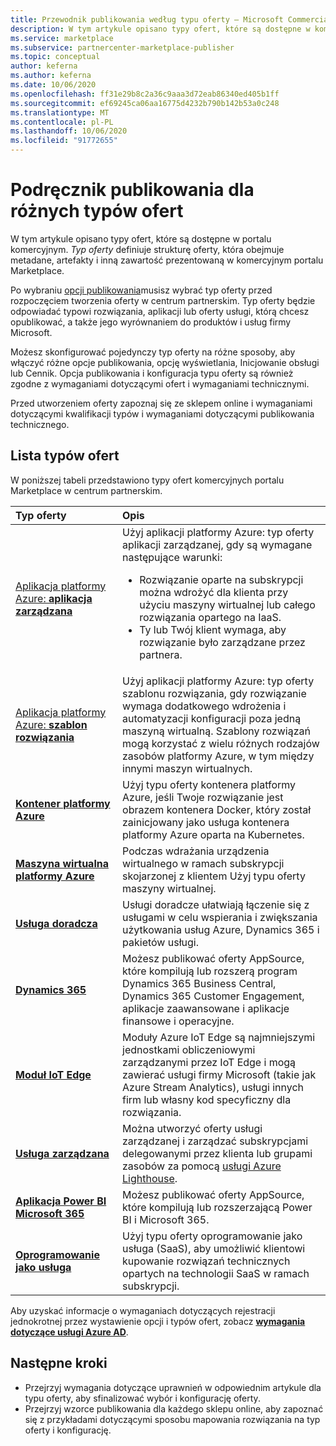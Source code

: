 ```yaml
---
title: Przewodnik publikowania według typu oferty — Microsoft Commercial Marketplace
description: W tym artykule opisano typy ofert, które są dostępne w komercyjnym portalu Microsoft Marketplace.
ms.service: marketplace
ms.subservice: partnercenter-marketplace-publisher
ms.topic: conceptual
author: keferna
ms.author: keferna
ms.date: 10/06/2020
ms.openlocfilehash: ff31e29b8c2a36c9aaa3d72eab86340ed405b1ff
ms.sourcegitcommit: ef69245ca06aa16775d4232b790b142b53a0c248
ms.translationtype: MT
ms.contentlocale: pl-PL
ms.lasthandoff: 10/06/2020
ms.locfileid: "91772655"
---
```

# <a name="publishing-guide-by-offer-type"></a>Podręcznik publikowania dla różnych typów ofert

W tym artykule opisano typy ofert, które są dostępne w portalu komercyjnym. *Typ oferty* definiuje strukturę oferty, która obejmuje metadane, artefakty i inną zawartość prezentowaną w komercyjnym portalu Marketplace.

Po wybraniu [opcji publikowania](determine-your-listing-type.md)musisz wybrać typ oferty przed rozpoczęciem tworzenia oferty w centrum partnerskim. Typ oferty będzie odpowiadać typowi rozwiązania, aplikacji lub oferty usługi, którą chcesz opublikować, a także jego wyrównaniem do produktów i usług firmy Microsoft.

Możesz skonfigurować pojedynczy typ oferty na różne sposoby, aby włączyć różne opcje publikowania, opcję wyświetlania, Inicjowanie obsługi lub Cennik. Opcja publikowania i konfiguracja typu oferty są również zgodne z wymaganiami dotyczącymi ofert i wymaganiami technicznymi.

Przed utworzeniem oferty zapoznaj się ze sklepem online i wymaganiami dotyczącymi kwalifikacji typów i wymaganiami dotyczącymi publikowania technicznego.

## <a name="list-of-offer-types"></a>Lista typów ofert

W poniższej tabeli przedstawiono typy ofert komercyjnych portalu Marketplace w centrum partnerskim.

| **Typ oferty**    | **Opis**  |
| :------------------- | :-------------------|
| [Aplikacja platformy Azure: **aplikacja zarządzana**](marketplace-managed-apps.md) | Użyj aplikacji platformy Azure: typ oferty aplikacji zarządzanej, gdy są wymagane następujące warunki: <br> <ul> <li>Rozwiązanie oparte na subskrypcji można wdrożyć dla klienta przy użyciu maszyny wirtualnej lub całego rozwiązania opartego na IaaS. </li> <li>Ty lub Twój klient wymaga, aby rozwiązanie było zarządzane przez partnera. </li> <ul> |
| [Aplikacja platformy Azure: **szablon rozwiązania**](marketplace-solution-templates.md) | Użyj aplikacji platformy Azure: typ oferty szablonu rozwiązania, gdy rozwiązanie wymaga dodatkowego wdrożenia i automatyzacji konfiguracji poza jedną maszyną wirtualną. Szablony rozwiązań mogą korzystać z wielu różnych rodzajów zasobów platformy Azure, w tym między innymi maszyn wirtualnych.  |
  | [**Kontener platformy Azure**](marketplace-containers.md) | Użyj typu oferty kontenera platformy Azure, jeśli Twoje rozwiązanie jest obrazem kontenera Docker, który został zainicjowany jako usługa kontenera platformy Azure oparta na Kubernetes. |
| [**Maszyna wirtualna platformy Azure**](marketplace-virtual-machines.md) | Podczas wdrażania urządzenia wirtualnego w ramach subskrypcji skojarzonej z klientem Użyj typu oferty maszyny wirtualnej. |
| [**Usługa doradcza**](consulting-services.md) | Usługi doradcze ułatwiają łączenie się z usługami w celu wspierania i zwiększania użytkowania usług Azure, Dynamics 365 i pakietów usługi.|
| [**Dynamics 365**](appsource-offer-publishing-guide.md) | Możesz publikować oferty AppSource, które kompilują lub rozszerą program Dynamics 365 Business Central, Dynamics 365 Customer Engagement, aplikacje zaawansowane i aplikacje finansowe i operacyjne.|
| [**Moduł IoT Edge**](iot-edge-module.md) | Moduły Azure IoT Edge są najmniejszymi jednostkami obliczeniowymi zarządzanymi przez IoT Edge i mogą zawierać usługi firmy Microsoft (takie jak Azure Stream Analytics), usługi innych firm lub własny kod specyficzny dla rozwiązania. |
| [**Usługa zarządzana**](partner-center-portal/create-new-managed-service-offer.md) | Można utworzyć oferty usługi zarządzanej i zarządzać subskrypcjami delegowanymi przez klienta lub grupami zasobów za pomocą [usługi Azure Lighthouse](/azure/lighthouse/overview).|
| [**Aplikacja Power BI** <br/> **Microsoft 365**](appsource-offer-publishing-guide.md) | Możesz publikować oferty AppSource, które kompilują lub rozszerzającą Power BI i Microsoft 365.|
| [**Oprogramowanie jako usługa**](plan-saas-offer.md) | Użyj typu oferty oprogramowanie jako usługa (SaaS), aby umożliwić klientowi kupowanie rozwiązań technicznych opartych na technologii SaaS w ramach subskrypcji. |


Aby uzyskać informacje o wymaganiach dotyczących rejestracji jednokrotnej przez wystawienie opcji i typów ofert, zobacz [**wymagania dotyczące usługi Azure AD**](enable-appsource-marketplace-using-azure-ad.md).

## <a name="next-steps"></a>Następne kroki

- Przejrzyj wymagania dotyczące uprawnień w odpowiednim artykule dla typu oferty, aby sfinalizować wybór i konfigurację oferty.
- Przejrzyj wzorce publikowania dla każdego sklepu online, aby zapoznać się z przykładami dotyczącymi sposobu mapowania rozwiązania na typ oferty i konfigurację.
